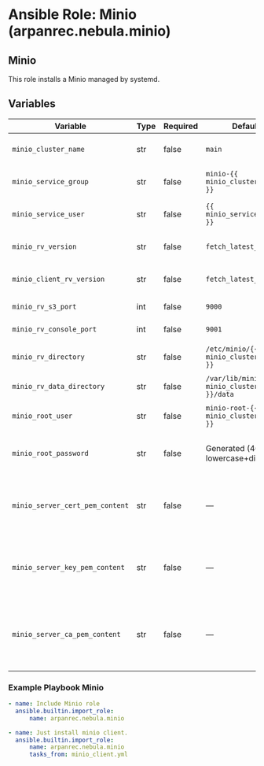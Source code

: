 # Ansible Role: Minio (arpanrec.nebula.minio)

## Minio

This role installs a Minio managed by systemd.

## Variables

| Variable                        | Type | Required | Default                                        | Description                                                           |
|---------------------------------|------|----------|------------------------------------------------|-----------------------------------------------------------------------|
| `minio_cluster_name`            | str  | false    | `main`                                         | Isolated MinIO instance name.                                         |
| `minio_service_group`           | str  | false    | `minio-{{ minio_cluster_name }}`               | System group that owns the MinIO service.                             |
| `minio_service_user`            | str  | false    | `{{ minio_service_group }}`                    | System user that runs the MinIO service.                              |
| `minio_rv_version`              | str  | false    | `fetch_latest_version`                         | MinIO server version to install.                                      |
| `minio_client_rv_version`       | str  | false    | `fetch_latest_version`                         | MinIO client (mc) version to install.                                 |
| `minio_rv_s3_port`              | int  | false    | `9000`                                         | S3 API listening port.                                                |
| `minio_rv_console_port`         | int  | false    | `9001`                                         | MinIO web console port.                                               |
| `minio_rv_directory`            | str  | false    | `/etc/minio/{{ minio_cluster_name }}`          | Configuration directory path.                                         |
| `minio_rv_data_directory`       | str  | false    | `/var/lib/minio/{{ minio_cluster_name }}/data` | Data directory path.                                                  |
| `minio_root_user`               | str  | false    | `minio-root-{{ minio_cluster_name }}`          | Root access key/username for MinIO.                                   |
| `minio_root_password`           | str  | false    | Generated (40 chars, lowercase+digits)         | Root secret key/password; generated at runtime.                       |
| `minio_server_cert_pem_content` | str  | false    | —                                              | PEM-encoded server certificate for TLS (set if TLS enabled).          |
| `minio_server_key_pem_content`  | str  | false    | —                                              | PEM-encoded server private key for TLS (set if TLS enabled).          |
| `minio_server_ca_pem_content`   | str  | false    | —                                              | PEM-encoded CA bundle for TLS trust chain (optional, for custom CAs). |

### Example Playbook Minio

```yaml
- name: Include Minio role
  ansible.builtin.import_role:
      name: arpanrec.nebula.minio
```

```yaml
- name: Just install minio client.
  ansible.builtin.import_role:
      name: arpanrec.nebula.minio
      tasks_from: minio_client.yml
```
